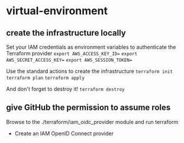 # virtual-environment

## create the infrastructure locally

Set your IAM credentials as environment variables to authenticate the Terraform provider
```export AWS_ACCESS_KEY_ID=```
```export AWS_SECRET_ACCESS_KEY=```
```export AWS_SESSION_TOKEN=```

Use the standard actions to create the infrastructure
```terraform init```
```terraform plan```
```terraform apply```

And don't forget to destroy it!
```terraform destroy```

## give GitHub the permission to assume roles

Browse to the ./terraform/iam_oidc_provider module and run terraform
- Create an IAM OpenID Connect provider

